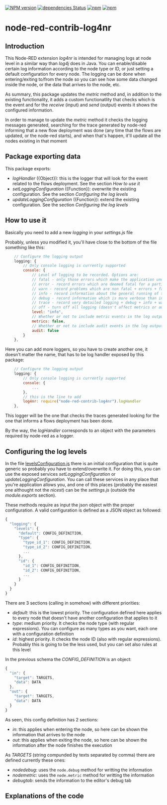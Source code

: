 [![NPM version](https://badge.fury.io/js/node-red-contrib-log4nr.svg)](http://badge.fury.io/js/node-red-contrib-log4nr)
[![dependencies Status](https://david-dm.org/atellezr/node-red-contrib-log4nr/status.svg)](https://david-dm.org/atellezr/node-red-contrib-log4nr)
[![npm](https://img.shields.io/npm/dw/node-red-contrib-log4nr.svg)](https://www.npmjs.com/package/node-red-contrib-log4nr)
[![npm](https://img.shields.io/npm/dt/node-red-contrib-log4nr.svg)](https://www.npmjs.com/package/node-red-contrib-log4nr)

# node-red-contrib-log4nr

## Introduction

This Node-RED extension *log4nr* is intended for managing logs at node level in a similar way than _log4j_ does in Java. You can enable/disable certain log information according to the node type or ID, or just setting a default configuration for every node. The logging can be done when entering/exiting to/from the node so you can see how some data changed inside the node, or the data that arrives to the node, etc.

As summary, this package updates the _metric_ method and, in addition to the existing functionality, it adds a custom functionatlity that checks which is the event and for the *receive* (input) and *send* (output) events it shows the configured information.

In order to manage to update the _metric_ method it checks the logging messages generated, searching for the trace generated by node-red informing that a new flow deployment was done (any time that the flows are updated, or the node-red starts), and when that's happen, it'll update all the nodes existing in that moment

## Package exporting data

This package exports:

-  *logHandler* ({Object}): this is the logger that will look for the event related to the flows deployment. See the section _How to use it_
-  *setLoggingConfiguration* ({Function}): overwrite the existing configuration. See the section _Configuring the log levels_
-  *updateLoggingConfiguration* ({Function}): extend the existing configuration. See the section _Configuring the log levels_

## How to use it

Basically you need to add a new _logging_ in your *settings.js* file

Probably, unless you modified it, you'll have close to the bottom of the file something like this:

```javascript
    // Configure the logging output
    logging: {
        // Only console logging is currently supported
        console: {
            // Level of logging to be recorded. Options are:
            // fatal - only those errors which make the application unusable should be recorded
            // error - record errors which are deemed fatal for a particular request + fatal errors
            // warn - record problems which are non fatal + errors + fatal errors
            // info - record information about the general running of the application + warn + error + fatal errors
            // debug - record information which is more verbose than info + info + warn + error + fatal errors
            // trace - record very detailed logging + debug + info + warn + error + fatal errors
            // off - turn off all logging (doesn't affect metrics or audit)
            level: "info",
            // Whether or not to include metric events in the log output
            metrics: false,
            // Whether or not to include audit events in the log output
            audit: false
        }
    },
```

Here you can add more loggers, so you have to create another one, it doesn't matter the name, that has to be log handler exposed by this package:

```javascript
    // Configure the logging output
    logging: {
        // Only console logging is currently supported
        console: {
            ...
        },
        // this is the line to add
        log4nr: require("node-red-contrib-log4nr").logHandler
    },
```

This logger will be the one that checks the traces generated looking for the one that informs a flows deployment has been done.

By the way, the _logHandler_ corresponds to an object with the parameters required by node-red as a logger.

## Configuring the log levels

In the file [levelsConfiguration.js](log4nr/levelsConfiguration.js) there is an initial configuration that is quite generic so probably you have to extend/overwrite it. For doing this, you can use the exposed services *setLoggingConfiguration* or *updateLoggingConfiguration*. You can call these services in any place that you're application allows you, and one of this places (probably the easiest one althought not the _nicest_) can be the _settings.js_ (outside the _module.exports_ section).

These methods require as input the json object with the proper configuration. A valid configuration is defined as a JSON object as followed:

```javascript
{
  "logging": {
    "levels": {
      "default": CONFIG_DEFINITION,
      "type": {
        "type_id_1": CONFIG_DEFINITION,
        "type_id_2": CONFIG_DEFINITION,
        ...
      },
      "id": {
        "id_1": CONFIG_DEFINITION,
        "id_2": CONFIG_DEFINITION,
        ...
      }
    }
  }
}
```

There are 3 sections (calling in somehow) with different priorities:

-  *default*: this is the lowest priority. The configuration defined here applies to every node that doesn't have another configuration that applies to it
-  *type*: medium priority. It checks the node type (with regular expressions). You can configure as many types as you want, each one with a configuration definition
-  *id*: highest priority. It checks the node ID (also with regular expressions). Probably this is going to be the less used, but you can set also rules at this level


In the previous schema the *CONFIG_DEFINITION* is an object:

```javascript
{
  "in": {
    "target": TARGETS,
    "data": DATA
  },
  "out": {
    "target": TARGETS,
    "data": DATA
  }
}
```

As seen, this config definition has 2 sections:

-  *in*: this applies when entering the node, so here can be shown the information that arrives to the node
-  *out*: this applies when exiting the node, so here can be shown the information after the node finishes the execution

As *TARGETS* (string compunded by texts separated by comma) there are defined currently these ones:

-  *nodedebug*: uses the `node.debug` method for writting the information
-  *nodemetric*: uses the `node.metric` method for writting the information
-  *debugtab*: sends the information to the editor's debug tab


## Explanations of the code
